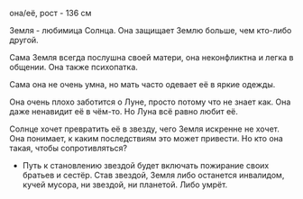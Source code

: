 она/её, рост - 136 см

Земля - ​​любимица Солнца. Она защищает Землю больше, чем кто-либо другой.

Сама Земля всегда послушна своей матери, она неконфликтна и легка в общении. Она также психопатка.

Сама она не очень умна, но мать часто одевает её в яркие одежды.

Она очень плохо заботится о Луне, просто потому что не знает как. Она даже ненавидит её в чём-то. Но Луна всё равно любит её.

Солнце хочет превратить её в звезду, чего Земля искренне не хочет. Она понимает, к каким последствиям это может привести. Но кто она такая, чтобы сопротивляться?

- Путь к становлению звездой будет включать пожирание своих братьев и сестёр. Став звездой, Земля либо останется инвалидом, кучей мусора, ни звездой, ни планетой. Либо умрёт.